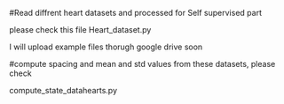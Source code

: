 #Read diffrent heart datasets and processed for Self supervised part

please check this file
Heart_dataset.py

I will upload example files thorugh google drive soon

#compute spacing and mean and std values from these datasets, please check

compute_state_datahearts.py

